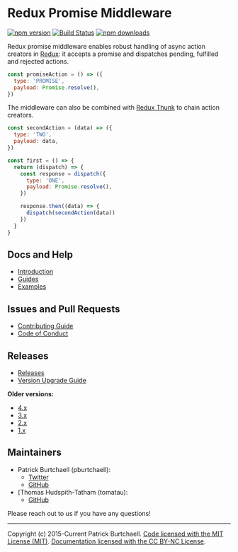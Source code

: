 # Redux Promise Middleware

[![npm version](https://img.shields.io/npm/v/redux-promise-middleware.svg?style=flat)](https://www.npmjs.com/package/redux-promise-middleware) [![Build Status](https://travis-ci.org/pburtchaell/redux-promise-middleware.svg?branch=master)](https://travis-ci.org/pburtchaell/redux-promise-middleware) [![npm downloads](https://img.shields.io/npm/dm/redux-promise-middleware.svg?style=flat)](https://www.npmjs.com/package/redux-promise-middleware)

Redux promise middleware enables robust handling of async action creators in [Redux](http://redux.js.org): it accepts a promise and dispatches pending, fulfilled and rejected actions.

```js
const promiseAction = () => ({
  type: 'PROMISE',
  payload: Promise.resolve(),
})
```

The middleware can also be combined with [Redux Thunk](https://github.com/gaearon/redux-thunk) to chain action creators.

```js
const secondAction = (data) => ({
  type: 'TWO',
  payload: data,
})

const first = () => {
  return (dispatch) => {
    const response = dispatch({
      type: 'ONE',
      payload: Promise.resolve(),
    })

    response.then((data) => {
      dispatch(secondAction(data))
    })
  }
}
```

## Docs and Help

- [Introduction](/docs/introduction.md)
- [Guides](/docs/guides/)
- [Examples](/examples)

## Issues and Pull Requests

- [Contributing Guide](/.github/CONTRIBUTING.md)
- [Code of Conduct](/.github/CODE_OF_CONDUCT.md)

## Releases

- [Releases](https://github.com/pburtchaell/redux-promise-middleware/releases)
- [Version Upgrade Guide](/docs/upgrading.md)

**Older versions:**

- [4.x](https://github.com/pburtchaell/redux-promise-middleware/tree/4.4.0)
- [3.x](https://github.com/pburtchaell/redux-promise-middleware/tree/3.3.0)
- [2.x](https://github.com/pburtchaell/redux-promise-middleware/tree/2.4.0)
- [1.x](https://github.com/pburtchaell/redux-promise-middleware/tree/1.0.0)

## Maintainers

- Patrick Burtchaell (pburtchaell):
  - [Twitter](https://twitter.com/pburtchaell)
  - [GitHub](https://github.com/pburtchaell)
- [Thomas Hudspith-Tatham (tomatau):
  - [GitHub](https://github.com/tomatau)

Please reach out to us if you have any questions!

---
Copyright (c) 2015-Current Patrick Burtchaell. [Code licensed with the MIT License (MIT)](/LICENSE). [Documentation licensed with the CC BY-NC License](https://creativecommons.org/licenses/by-nc/4.0/).

